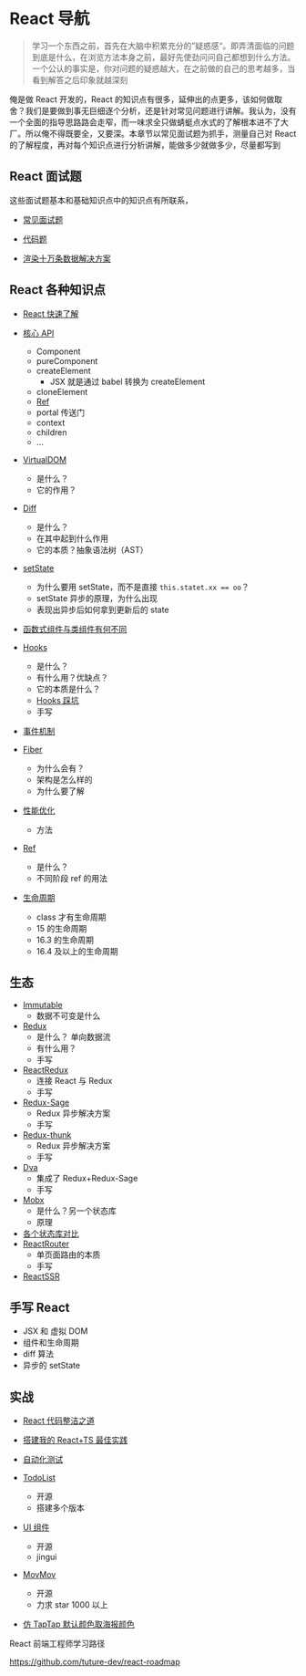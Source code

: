 # React 导航

> 学习一个东西之前，首先在大脑中积累充分的”疑惑感“。即弄清面临的问题到底是什么，在浏览方法本身之前，最好先使劲问问自己都想到什么方法。一个公认的事实是，你对问题的疑惑越大，在之前做的自己的思考越多，当看到解答之后印象就越深刻

俺是做 React 开发的，React 的知识点有很多，延伸出的点更多，该如何做取舍？我们是要做到事无巨细逐个分析，还是针对常见问题进行讲解。我认为，没有一个全面的指导思路路会走窄，而一味求全只做蜻蜓点水式的了解根本进不了大厂。所以俺不得既要全，又要深。本章节以常见面试题为抓手，测量自己对 React 的了解程度，再对每个知识点进行分析讲解，能做多少就做多少，尽量都写到

## React 面试题

这些面试题基本和基础知识点中的知识点有所联系，

- [常见面试题](./面试题/)
- [代码题](./面试题/代码题.md)

- [渲染十万条数据解决方案](./面试题/渲染十万条数据解决方案.md)

## React 各种知识点

- [React 快速了解](./React快速了解.md)
- [核心 API](./核心API.md)

  - Component
  - pureComponent
  - createElement
    - JSX 就是通过 babel 转换为 createElement
  - cloneElement
  - [Ref](./Ref.md)
  - portal 传送门
  - context
  - children
  - ...

- [VirtualDOM](./VirtualDOM.md)
  - 是什么？
  - 它的作用？
- [Diff](./Diff.md)
  - 是什么？
  - 在其中起到什么作用
  - 它的本质？抽象语法树（AST）
- [setState](./快问快答setState.md)
  - 为什么要用 setState，而不是直接 `this.statet.xx == oo`？
  - setState 异步的原理，为什么出现
  - 表现出异步后如何拿到更新后的 state
- [函数式组件与类组件有何不同](./函数式组件与类组件有何不同.md)

- [Hooks](./Hooks.md)

  - 是什么？
  - 有什么用？优缺点？
  - 它的本质是什么？
  - [Hooks 踩坑](./Hooks踩坑.md)
  - 手写

- [事件机制](./事件机制.md)
- [Fiber](./Fiber.md)
  - 为什么会有？
  - 架构是怎么样的
  - 为什么要了解
- [性能优化](./性能优化.md)
  - 方法
- [Ref](./Ref.md)
  - 是什么？
  - 不同阶段 ref 的用法
- [生命周期](./生命周期.md)
  - class 才有生命周期
  - 15 的生命周期
  - 16.3 的生命周期
  - 16.4 及以上的生命周期

## 生态

- [Immutable](./生态/Immutable.md)
  - 数据不可变是什么
- [Redux](./生态/Redux.md)
  - 是什么？ 单向数据流
  - 有什么用？
  - 手写
- [ReactRedux](./生态/ReactRedux.md)
  - 连接 React 与 Redux
  - 手写
- [Redux-Sage](./生态/Redux-Sage.md)
  - Redux 异步解决方案
  - 手写
- [Redux-thunk](./生态/Redux-thunk.md)
  - Redux 异步解决方案
  - 手写
- [Dva](./生态/Dva.md)
  - 集成了 Redux+Redux-Sage
  - 手写
- [Mobx](./生态/Mobx.md)
  - 是什么？另一个状态库
  - 原理
- [各个状态库对比](./生态/各个状态库对比.md)
- [ReactRouter](./生态/ReactRouter.md)
  - 单页面路由的本质
  - 手写
- [ReactSSR](./生态/ReactSSR.md)

## 手写 React

- JSX 和 虚拟 DOM
- 组件和生命周期
- diff 算法
- 异步的 setState

## 实战

- [React 代码整洁之道](./实战/React代码整洁之道.md)

- [搭建我的 React+TS 最佳实践](./实战/搭建我的React+TS最佳实践.md)

- [自动化测试](./实战/自动化测试.md)

- [TodoList](./实战/TodoList.md)

  - 开源
  - 搭建多个版本

- [UI 组件](./实战/UI组件.md)
  - 开源
  - jingui
- [MovMov](./实战/MovMov.md)
  - 开源
  - 力求 star 1000 以上
- [仿 TapTap 默认颜色取海报颜色](./实战/仿TapTap默认颜色取海报颜色.md)







React 前端工程师学习路径

https://github.com/tuture-dev/react-roadmap
